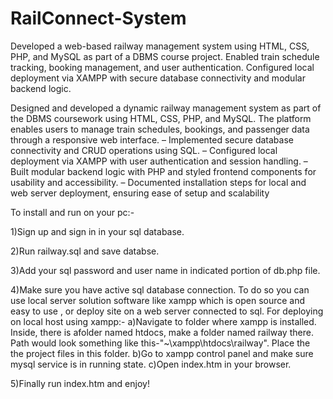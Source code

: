 # RailConnect-System
Developed a web-based railway management system using HTML, CSS, PHP, and MySQL as part of a DBMS course project. Enabled train schedule tracking, booking management, and user authentication. Configured local deployment via XAMPP with secure database connectivity and modular backend logic.

Designed and developed a dynamic railway management system as part of the DBMS coursework using HTML, CSS, PHP, and MySQL. The platform enables users to manage train schedules, bookings, and passenger data through a responsive web interface.
– Implemented secure database connectivity and CRUD operations using SQL.
– Configured local deployment via XAMPP with user authentication and session handling.
– Built modular backend logic with PHP and styled frontend components for usability and accessibility.
– Documented installation steps for local and web server deployment, ensuring ease of setup and scalability

To install and run on your pc:-

1)Sign up and sign in in your sql database.

2)Run railway.sql and save databse.

3)Add your sql password and user name in indicated portion of db.php file.

4)Make sure you have active sql database connection. To do so you can use local server solution software like xampp which is open source and easy to use , or deploy site on a web server connected to sql.
For deploying on local host using xampp:-
a)Navigate to folder where xampp is installed. Inside, there is afolder named htdocs, make a folder named railway there. Path would look something like this-"~\xampp\htdocs\railway". Place the the project files in this folder.
b)Go to xampp control panel and make sure mysql service is in running state.
c)Open index.htm in your browser.

5)Finally run index.htm and enjoy!

